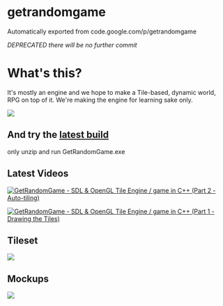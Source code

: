 # getrandomgame
Automatically exported from code.google.com/p/getrandomgame

*DEPRECATED there will be no further commit*

# What's this?

It's mostly an engine and we hope to make a Tile-based, dynamic world, RPG on top of it. We're making the engine for learning sake only.

![](http://static.tumblr.com/56coiox/7xLmbrxjg/prismallogo_google_small.png)

## And try the [latest build](http://code.google.com/p/getrandomgame/downloads/list)

only unzip and run GetRandomGame.exe

## Latest Videos

[![GetRandomGame - SDL & OpenGL Tile Engine / game in C++ (Part 2 - Auto-tiling)](http://img.youtube.com/vi/khSSYB5kELU/0.jpg)](http://www.youtube.com/watch?v=khSSYB5kELU)

[![GetRandomGame - SDL & OpenGL Tile Engine / game in C++ (Part 1 - Drawing the Tiles)](http://img.youtube.com/vi/dVlDtuxByKY/0.jpg)](http://www.youtube.com/watch?v=dVlDtuxByKY)

## Tileset

![](http://lunar.lostgarden.com/uploaded_images/interiortest-733612.jpg)

## Mockups

![](http://25.media.tumblr.com/2e1ec8beeb16c5e079819832aff9a147/tumblr_mgkzk0SmCi1qej9iao1_1280.jpg)
